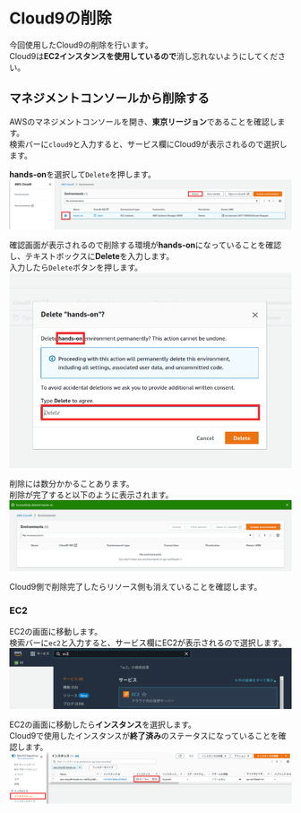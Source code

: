 # Cloud9の削除
今回使用したCloud9の削除を行います。  
Cloud9は**EC2インスタンスを使用しているので**消し忘れないようにしてください。  

## マネジメントコンソールから削除する
AWSのマネジメントコンソールを開き、**東京リージョン**であることを確認します。  
検索バーに`cloud9`と入力すると、サービス欄にCloud9が表示されるので選択します。  

**hands-on**を選択して`Delete`を押します。  
![cleaning_6](./img/cleaning_6.png)

確認画面が表示されるので削除する環境が**hands-on**になっていることを確認し、テキストボックスに**Delete**を入力します。  
入力したら`Delete`ボタンを押します。  
![cleaning_7](./img/cleaning_7.png)

削除には数分かかることあります。  
削除が完了すると以下のように表示されます。  
![cleaning_8](./img/cleaning_8.png)

Cloud9側で削除完了したらリソース側も消えていることを確認します。

### EC2
EC2の画面に移動します。  
検索バーに`ec2`と入力すると、サービス欄にEC2が表示されるので選択します。  
![cleaning_9](./img/cleaning_9.png)

EC2の画面に移動したら**インスタンス**を選択します。  
Cloud9で使用したインスタンスが**終了済み**のステータスになっていることを確認します。  
![cleaning_10](./img/cleaning_10.png)
